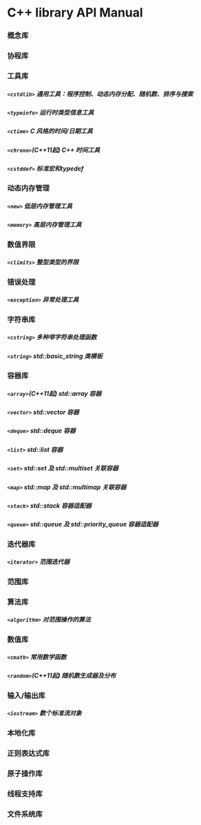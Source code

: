 # C++ library API Manual

<!-- https://zh.cppreference.com/w/%E9%A6%96%E9%A1%B5 -->

### 概念库

### 协程库

### 工具库

##### `<cstdlib>` 通用工具：程序控制、动态内存分配、随机数、排序与搜索

##### `<typeinfo>` 运行时类型信息工具

##### `<ctime>` C 风格的时间/日期工具

##### `<chrono>`*(C++11起)* C++ 时间工具

##### `<cstddef>` 标准宏和typedef

### 动态内存管理

##### `<new>` 低层内存管理工具
##### `<memory>` 高层内存管理工具

### 数值界限

##### `<climits>` 整型类型的界限

### 错误处理

##### `<exception>` 异常处理工具

### 字符串库

##### `<cstring>` 多种窄字符串处理函数
##### `<string>` std::basic_string 类模板

### 容器库

##### `<array>`*(C++11起)* std::array 容器

##### `<vector>` std::vector 容器

##### `<deque>` std::deque 容器

##### `<list>` std::list 容器
<!-- ##### `<forward_list>` std::forward_list 容器 -->

##### `<set>` std::set 及 std::multiset 关联容器

##### `<map>` std::map 及 std::multimap 关联容器

<!-- ##### `<unordered_set>` -->

<!-- ##### `<unordered_map>` -->

##### `<stack>` std::stack 容器适配器

##### `<queue>` std::queue 及 std::priority_queue 容器适配器

### 迭代器库

##### `<iterator>` 范围迭代器

### 范围库

### 算法库

##### `<algorithm>` 对范围操作的算法

### 数值库

##### `<cmath>` 常用数学函数

##### `<random>`*(C++11起)* 随机数生成器及分布

### 输入/输出库

##### `<iostream>` 数个标准流对象

### 本地化库

### 正则表达式库

### 原子操作库

### 线程支持库

### 文件系统库
